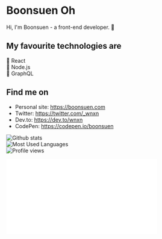 # Boonsuen Oh
Hi, I'm Boonsuen - a front-end developer. 🙌

## My favourite technologies are
🌟 React<br>
🍏 Node.js<br>
🚀 GraphQL<br>

## Find me on
- Personal site: https://boonsuen.com
- Twitter: https://twitter.com/_wnxn
- Dev.to: https://dev.to/wnxn
- CodePen: https://codepen.io/boonsuen

![Github stats](https://github-readme-stats.vercel.app/api?username=boonsuen&show_icons=true)<br>
![Most Used Languages](https://github-readme-stats.vercel.app/api/top-langs/?username=boonsuen&layout=compact)<br>
![Profile views](https://gpvc.arturio.dev/boonsuen)

<img src="https://raw.githubusercontent.com/boonsuen/boonsuen/master/header.svg" width="400" height="200">
